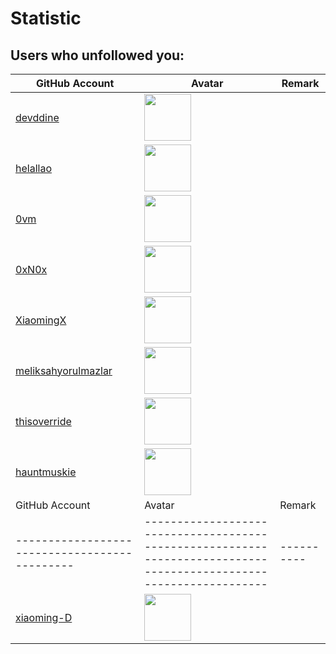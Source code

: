 # Statistic
## Users who unfollowed you:
| GitHub Account                                                | Avatar                                                                                                                             | Remark   |
|---------------------------------------------------------------|------------------------------------------------------------------------------------------------------------------------------------|----------|
| [devddine](https://github.com/devddine)                       | <a href="https://github.com/devddine"><img src="https://github.com/devddine.png" width=75px height=75px></a>                       |          |
| [helallao](https://github.com/helallao)                       | <a href="https://github.com/helallao"><img src="https://github.com/helallao.png" width=75px height=75px></a>                       |          |
| [0vm](https://github.com/0vm)                                 | <a href="https://github.com/0vm"><img src="https://github.com/0vm.png" width=75px height=75px></a>                                 |          |
| [0xN0x](https://github.com/0xN0x)                             | <a href="https://github.com/0xN0x"><img src="https://github.com/0xN0x.png" width=75px height=75px></a>                             |          |
| [XiaomingX](https://github.com/XiaomingX)                     | <a href="https://github.com/XiaomingX"><img src="https://github.com/XiaomingX.png" width=75px height=75px></a>                     |          |
| [meliksahyorulmazlar](https://github.com/meliksahyorulmazlar) | <a href="https://github.com/meliksahyorulmazlar"><img src="https://github.com/meliksahyorulmazlar.png" width=75px height=75px></a> |          |
| [thisoverride](https://github.com/thisoverride)               | <a href="https://github.com/thisoverride"><img src="https://github.com/thisoverride.png" width=75px height=75px></a>               |          |
| [hauntmuskie](https://github.com/hauntmuskie)                 | <a href="https://github.com/hauntmuskie"><img src="https://github.com/hauntmuskie.png" width=75px height=75px></a>                 |          |## Users who followed you yesterday:
| GitHub Account                              | Avatar                                                                                                           | Remark   |
|---------------------------------------------|------------------------------------------------------------------------------------------------------------------|----------|
| [xiaoming-D](https://github.com/xiaoming-D) | <a href="https://github.com/xiaoming-D"><img src="https://github.com/xiaoming-D.png" width=75px height=75px></a> |          |